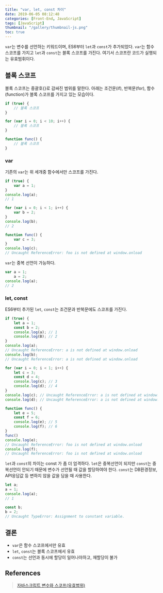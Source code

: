 ```yaml
---
title: "var, let, const 차이"
date: 2019-06-05 08:12:48
categories: [Front-End, JavaScript]
tags: [JavaScript]
thumbnail: "/gallery/thumbnail-js.png"
toc: true
---
```


`var`는 변수를 선언하는 키워드이며, ES6부터 `let`과 `const`가 추가되었다.
`var`는 함수 스코프를 가지고 `let`과 `const`는 블록 스코프를 가진다. 여기서 스코프란 코드가 실행되는 유효범휘이다.

<!-- more -->

## 블록 스코프
블록 스코프는 중괄호{}로 감싸진 범위를 말한다. 아래는 조건문(if), 반복문(for), 함수(function)가 블록 스코프를 가지고 있는 모습이다.

```javascript
if (true) {
    // 블록 스코프
}

for (var i = 0; i < 10; i++) {
    // 블록 스코프
}

function func() {
    // 블록 스코프
}
```

### var
기존의 `var`는 위 세개중 함수에서만 스코프를 가진다.

```javascript
if (true) {
    var a = 1;
}
console.log(a);
// 1

for (var i = 0; i < 1; i++) {
    var b = 2;
}
console.log(b);
// 2

function func() {
    var c = 3;
}
console.log(c);
// Uncaught ReferenceError: foo is not defined at window.onload
```

`var`는 중복 선언이 가능하다.

```javascript
var a = 1;
    a = 2;
console.log(a);
// 2
```

### let, const
ES6부터 추가된 `let`, `const`는 조건문과 반복문에도 스코프를 가진다.

```javascript
if (true) {
    let a = 1;
    const b = 2;
    console.log(a); // 1
    console.log(B); // 2
}
console.log(a);
// Uncaught ReferenceError: a is not defined at window.onload
console.log(b);
// Uncaught ReferenceError: a is not defined at window.onload

for (var i = 0; i < 1; i++) {
    let c = 3;
    const d = 4;
    console.log(c); // 3
    console.log(d); // 4
}
console.log(c); // Uncaught ReferenceError: a is not defined at window.onload
console.log(d); // Uncaught ReferenceError: a is not defined at window.onload

function func() {
    let e = 5;
    const f = 6;
    console.log(e); // 5
    console.log(f); // 6
}
func()
console.log(e);
// Uncaught ReferenceError: foo is not defined at window.onload
console.log(f);
// Uncaught ReferenceError: foo is not defined at window.onload
```

`let`과 `const`의 차이는 const 가 좀 더 엄격하다. `let`은 중복선언이 되지만 `const`는 중복선언이 안되기 때문에 변수가 선언될 때 값을 할당하여야 한다. `const`는 DB환경정보, API응답값 등 변하지 않을 값을 담을 때 사용한다.

```javascript
let a;
a = 1;
console.log(a);
// 1

const b;
b = 2;
// Uncaught TypeError: Assignment to constant variable.
```

## 결론

* `var`은 함수 스코프에서만 유효
* `let`, `const`는 블록 스코프에서 유효
* `const`는 선언과 동시에 할당이 일어나야하고, 재할당이 불가

## References
> [자바스크립트 변수와 스코프(유효범위)](https://yuddomack.tistory.com/entry/자바스크립트-변수와-스코프유효범위)
